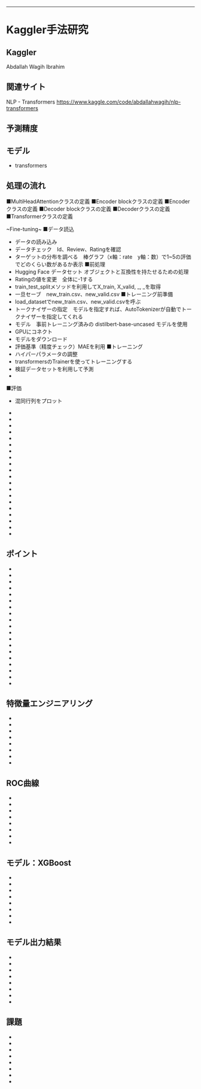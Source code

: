 
----------------------------------------------------------------------------------------------------------  
  
# Kaggler手法研究

##  Kaggler
Abdallah Wagih Ibrahim

## 関連サイト
NLP - Transformers
https://www.kaggle.com/code/abdallahwagih/nlp-transformers

##  予測精度


##  モデル
- transformers

##  処理の流れ
■MultiHeadAttentionクラスの定義
■Encoder blockクラスの定義
■Encoderクラスの定義
■Decoder blockクラスの定義
■Decoderクラスの定義
■Transformerクラスの定義

~Fine-tuning~
■データ読込
- データの読み込み　
- データチェック　Id、Review、Ratingを確認
- ターゲットの分布を調べる　棒グラフ（x軸：rate　y軸：数）で1~5の評価でどのくらい数があるか表示
■前処理
- Hugging Face データセット オブジェクトと互換性を持たせるための処理
- Ratingの値を変更　全体に-1する
- train_test_splitメソッドを利用してX_train, X_valid, _, _を取得
- 一旦セーブ　new_train.csv、new_valid.csv
■トレーニング前準備
- load_datasetでnew_train.csv、new_valid.csvを呼ぶ
- トークナイザーの指定　モデルを指定すれば、AutoTokenizerが自動でトークナイザーを指定してくれる
- モデル　事前トレーニング済みの distilbert-base-uncased モデルを使用
- GPUにコネクト
- モデルをダウンロード
- 評価基準（精度チェック）MAEを利用
■トレーニング
- ハイパーパラメータの調整
- transformersのTrainerを使ってトレーニングする
- 検証データセットを利用して予測
- 
■評価
- 混同行列をプロット
- 
- 

- 
- 
- 
- 
- 
- 
- 
- 

- 
- 
- 
- 
- 
- 
- 

- 
- 
- 




##  ポイント
- 
- 
- 
- 
- 
- 
- 
- 
- 
- 
- 
- 
- 
- 
- 
- 
- 
- 
- 

##  特徴量エンジニアリング
- 
- 
- 
- 
- 
- 
- 
- 



##  ROC曲線
- 
- 
- 
- 
- 
- 
- 
- 

##  モデル：XGBoost
- 
- 
- 
- 
- 
- 
- 
- 


##  モデル出力結果
- 
- 
- 
- 
- 
- 
- 
- 



##  課題
- 
- 
- 
- 
- 
- 
- 
- 
